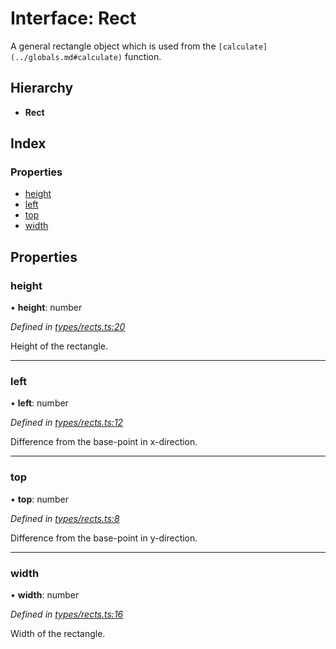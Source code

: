 # Interface: Rect

A general rectangle object which is used from the `[calculate](../globals.md#calculate)` function.

## Hierarchy

* **Rect**

## Index

### Properties

* [height](rect.md#height)
* [left](rect.md#left)
* [top](rect.md#top)
* [width](rect.md#width)

## Properties

### height

•  **height**: number

*Defined in [types/rects.ts:20](https://github.com/ckotzbauer/simple-tree-component/blob/4c3a2a5/src/types/rects.ts#L20)*

Height of the rectangle.

___

### left

•  **left**: number

*Defined in [types/rects.ts:12](https://github.com/ckotzbauer/simple-tree-component/blob/4c3a2a5/src/types/rects.ts#L12)*

Difference from the base-point in x-direction.

___

### top

•  **top**: number

*Defined in [types/rects.ts:8](https://github.com/ckotzbauer/simple-tree-component/blob/4c3a2a5/src/types/rects.ts#L8)*

Difference from the base-point in y-direction.

___

### width

•  **width**: number

*Defined in [types/rects.ts:16](https://github.com/ckotzbauer/simple-tree-component/blob/4c3a2a5/src/types/rects.ts#L16)*

Width of the rectangle.
